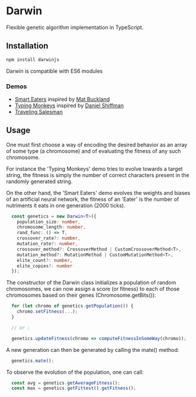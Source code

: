 # Darwin

Flexible genetic algorithm implementation in TypeScript.

## Installation

```bash
npm install darwinjs
```

Darwin is compatible with ES6 modules

### Demos

- [Smart Eaters](https://nathsou.github.io/Darwin/Demos/SmartEaters/) inspired by [Mat Buckland](http://www.ai-junkie.com/ann/evolved/nnt1.html)
- [Typing Monkeys](https://nathsou.github.io/Darwin/Demos/TypingMonkeys/) inspired by [Daniel Shiffman](http://natureofcode.com/book/chapter-9-the-evolution-of-code/)
- [Traveling Salesman](https://nathsou.github.io/Darwin/Demos/TravelingSalesman/)

## Usage

One must first choose a way of encoding the desired behavior as an array of some type (a chromosome) and of evaluating the fitness of any such chromosome.

For instance the 'Typing Monkeys' demo tries to evolve towards a target string, the fitness is simply the number of correct characters present in the randomly generated string.

On the other hand, the 'Smart Eaters' demo evolves the weights and biases of an artificial neural network, the fitness of an 'Eater' is the number of nutriments it eats in one generation (2000 ticks).

```typescript
  const genetics = new Darwin<T>({
    population_size: number,
    chromosome_length: number,
    rand_func: () => T,
    crossover_rate?: number,
    mutation_rate?: number,
    crossover_method?: CrossoverMethod | CustomCrossoverMethod<T>,
    mutation_method?: MutationMethod | CustomMutationMethod<T>,
    elite_count?: number,
    elite_copies?: number
  });
```

The constructor of the Darwin class initializes a population of random chromosomes, we can now assign a score (or fitness) to each of those chromosomes based on their genes (Chromosome<T>.getBits()):

```typescript
  for (let chromo of genetics.getPopulation()) {
    chromo.setFitness(...);
  }

  // or :

  genetics.updateFitness(chromo => computeFitnessInSomeWay(chromo));
```

A new generation can then be generated by calling the mate() method:

```typescript
  genetics.mate();
```

To observe the evolution of the population, one can call:

```typescript
  const avg = genetics.getAverageFitness();
  const max = genetics.getFittest().getFitness();
```
